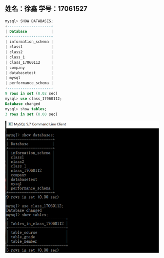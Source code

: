 ## 姓名：徐鑫 学号：17061527

```sql
mysql> SHOW DATABASES;
+--------------------+
| Database           |
+--------------------+
| information_schema |
| class1             |
| class2             |
| class_1            |
| class_17060112     |
| company            |
| databasetest       |
| mysql              |
| performance_schema |
+--------------------+
9 rows in set (0.02 sec)
mysql> use class_17060112;
Database changed
mysql> show tables;
3 rows in set (0.00 sec)
```
![](https://github.com/CNXUXIN/mysql-test-1/blob/master/1.png?raw=true)
